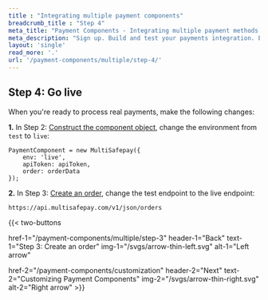 ```yaml
---
title : "Integrating multiple payment components"
breadcrumb_title : "Step 4"
meta_title: "Payment Components - Integrating multiple payment methods step 4 - MultiSafepay Docs"
meta_description: "Sign up. Build and test your payments integration. Explore our products and services. Use our API reference, SDKs, and wrappers. Get support."
layout: 'single'
read_more: '.'
url: '/payment-components/multiple/step-4/'
--- 
```


## Step 4: Go live
When you're ready to process real payments, make the following changes:

**1.** In Step 2: [Construct the component object](/payment-components/multiple/step-2/#construct-the-component-object), change the environment from `test` to `live`:
```
PaymentComponent = new MultiSafepay({
    env: 'live',
    apiToken: apiToken,
    order: orderData
});
```

**2.** In Step 3: [Create an order](/payment-components/multiple/step-3/), change the test endpoint to the live endpoint:  

`https://api.multisafepay.com/v1/json/orders`

{{< two-buttons

href-1="/payment-components/multiple/step-3" header-1="Back" text-1="Step 3: Create an order" img-1="/svgs/arrow-thin-left.svg" alt-1="Left arrow" 

href-2="/payment-components/customization" header-2="Next" text-2="Customizing Payment Components" img-2="/svgs/arrow-thin-right.svg" alt-2="Right arrow" >}}
